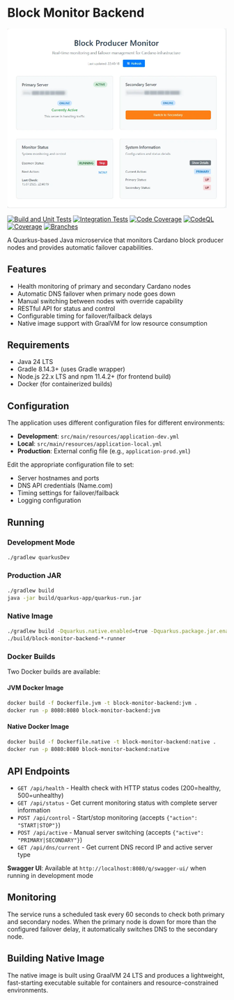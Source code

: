 # Block Monitor Backend

![Preview](preview.webp)

[![Build and Unit Tests](https://github.com/Cardano-Fans/crfa-block-monitor/actions/workflows/build-and-test.yml/badge.svg?branch=main)](https://github.com/Cardano-Fans/crfa-block-monitor/actions/workflows/build-and-test.yml)
[![Integration Tests](https://github.com/Cardano-Fans/crfa-block-monitor/actions/workflows/integration-tests.yml/badge.svg?branch=main)](https://github.com/Cardano-Fans/crfa-block-monitor/actions/workflows/integration-tests.yml)
[![Code Coverage](https://github.com/Cardano-Fans/crfa-block-monitor/actions/workflows/coverage.yml/badge.svg?branch=main)](https://github.com/Cardano-Fans/crfa-block-monitor/actions/workflows/coverage.yml)
[![CodeQL](https://github.com/Cardano-Fans/crfa-block-monitor/actions/workflows/codeql.yml/badge.svg?branch=main)](https://github.com/Cardano-Fans/crfa-block-monitor/actions/workflows/codeql.yml)
[![Coverage](./badges/jacoco.svg)](https://github.com/Cardano-Fans/crfa-block-monitor/actions/workflows/coverage.yml)
[![Branches](./badges/branches.svg)](https://github.com/Cardano-Fans/crfa-block-monitor/actions/workflows/coverage.yml)

A Quarkus-based Java microservice that monitors Cardano block producer nodes and provides automatic failover capabilities.

## Features

- Health monitoring of primary and secondary Cardano nodes
- Automatic DNS failover when primary node goes down
- Manual switching between nodes with override capability
- RESTful API for status and control
- Configurable timing for failover/failback delays
- Native image support with GraalVM for low resource consumption

## Requirements

- Java 24 LTS
- Gradle 8.14.3+ (uses Gradle wrapper)
- Node.js 22.x LTS and npm 11.4.2+ (for frontend build)
- Docker (for containerized builds)

## Configuration

The application uses different configuration files for different environments:

- **Development**: `src/main/resources/application-dev.yml`
- **Local**: `src/main/resources/application-local.yml`
- **Production**: External config file (e.g., `application-prod.yml`)

Edit the appropriate configuration file to set:
- Server hostnames and ports
- DNS API credentials (Name.com)
- Timing settings for failover/failback
- Logging configuration

## Running

### Development Mode
```bash
./gradlew quarkusDev
```

### Production JAR
```bash
./gradlew build
java -jar build/quarkus-app/quarkus-run.jar
```

### Native Image
```bash
./gradlew build -Dquarkus.native.enabled=true -Dquarkus.package.jar.enabled=false
./build/block-monitor-backend-*-runner
```

### Docker Builds

Two Docker builds are available:

#### JVM Docker Image
```bash
docker build -f Dockerfile.jvm -t block-monitor-backend:jvm .
docker run -p 8080:8080 block-monitor-backend:jvm
```

#### Native Docker Image
```bash
docker build -f Dockerfile.native -t block-monitor-backend:native .
docker run -p 8080:8080 block-monitor-backend:native
```

## API Endpoints

- `GET /api/health` - Health check with HTTP status codes (200=healthy, 500=unhealthy)
- `GET /api/status` - Get current monitoring status with complete server information
- `POST /api/control` - Start/stop monitoring (accepts `{"action": "START|STOP"}`)
- `POST /api/active` - Manual server switching (accepts `{"active": "PRIMARY|SECONDARY"}`)
- `GET /api/dns/current` - Get current DNS record IP and active server type

**Swagger UI**: Available at `http://localhost:8080/q/swagger-ui/` when running in development mode

## Monitoring

The service runs a scheduled task every 60 seconds to check both primary and secondary nodes. When the primary node is down for more than the configured failover delay, it automatically switches DNS to the secondary node.

## Building Native Image

The native image is built using GraalVM 24 LTS and produces a lightweight, fast-starting executable suitable for containers and resource-constrained environments.